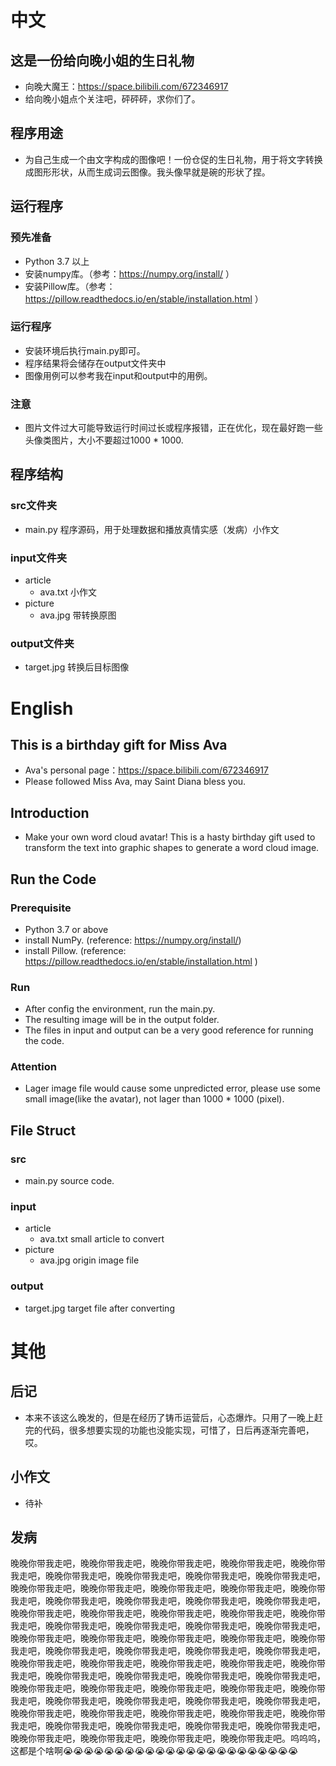 # 中文
## 这是一份给向晚小姐的生日礼物
* 向晚大魔王：https://space.bilibili.com/672346917
* 给向晚小姐点个关注吧，砰砰砰，求你们了。
## 程序用途
* 为自己生成一个由文字构成的图像吧！一份仓促的生日礼物，用于将文字转换成图形形状，从而生成词云图像。我头像早就是碗的形状了捏。
## 运行程序
### 预先准备
* Python 3.7 以上
* 安装numpy库。（参考：https://numpy.org/install/ ）
* 安装Pillow库。（参考：https://pillow.readthedocs.io/en/stable/installation.html ）
### 运行程序
* 安装环境后执行main.py即可。
* 程序结果将会储存在output文件夹中
* 图像用例可以参考我在input和output中的用例。
### 注意
* 图片文件过大可能导致运行时间过长或程序报错，正在优化，现在最好跑一些头像类图片，大小不要超过1000 * 1000.
## 程序结构
### src文件夹
* main.py 程序源码，用于处理数据和播放真情实感（发病）小作文
### input文件夹
* article
  * ava.txt 小作文
* picture
  * ava.jpg 带转换原图
### output文件夹
* target.jpg 转换后目标图像


# English
## This is a birthday gift for Miss Ava
* Ava's personal page：https://space.bilibili.com/672346917
* Please followed Miss Ava, may Saint Diana bless you.
## Introduction
* Make your own word cloud avatar! This is a hasty birthday gift used to transform the text into graphic shapes to generate a word cloud image.
## Run the Code
### Prerequisite 
* Python 3.7 or above
* install NumPy. (reference: https://numpy.org/install/)
* install Pillow. (reference: https://pillow.readthedocs.io/en/stable/installation.html )
### Run
* After config the environment, run the main.py.
* The resulting image will be in the output folder.
* The files in input and output can be a very good reference for running the code.
### Attention
* Lager image file would cause some unpredicted error, please use some small image(like the avatar), not lager than 1000  * 1000 (pixel).
## File Struct
### src
* main.py source code.
### input
* article
  * ava.txt small article to convert
* picture
  * ava.jpg origin image file
### output
* target.jpg target file after converting

# 其他
## 后记
* 本来不该这么晚发的，但是在经历了铸币运营后，心态爆炸。只用了一晚上赶完的代码，很多想要实现的功能也没能实现，可惜了，日后再逐渐完善吧，哎。
## 小作文
* 待补
## 发病
晚晚你带我走吧，晚晚你带我走吧，晚晚你带我走吧，晚晚你带我走吧，晚晚你带我走吧，晚晚你带我走吧，晚晚你带我走吧，晚晚你带我走吧，晚晚你带我走吧，晚晚你带我走吧，晚晚你带我走吧，晚晚你带我走吧，晚晚你带我走吧，晚晚你带我走吧，晚晚你带我走吧，晚晚你带我走吧，晚晚你带我走吧，晚晚你带我走吧，晚晚你带我走吧，晚晚你带我走吧，晚晚你带我走吧，晚晚你带我走吧，晚晚你带我走吧，晚晚你带我走吧，晚晚你带我走吧，晚晚你带我走吧，晚晚你带我走吧，晚晚你带我走吧，晚晚你带我走吧，晚晚你带我走吧，晚晚你带我走吧，晚晚你带我走吧，晚晚你带我走吧，晚晚你带我走吧，晚晚你带我走吧，晚晚你带我走吧，晚晚你带我走吧，晚晚你带我走吧，晚晚你带我走吧，晚晚你带我走吧，晚晚你带我走吧，晚晚你带我走吧，晚晚你带我走吧，晚晚你带我走吧，晚晚你带我走吧，晚晚你带我走吧，晚晚你带我走吧，晚晚你带我走吧，晚晚你带我走吧，晚晚你带我走吧，晚晚你带我走吧，晚晚你带我走吧，晚晚你带我走吧，晚晚你带我走吧，晚晚你带我走吧，晚晚你带我走吧，晚晚你带我走吧，晚晚你带我走吧，晚晚你带我走吧，晚晚你带我走吧，晚晚你带我走吧，晚晚你带我走吧，晚晚你带我走吧，晚晚你带我走吧，晚晚你带我走吧，晚晚你带我走吧，晚晚你带我走吧。呜呜呜，这都是个啥啊😭😭😭😭😭😭😭😭😭😭😭😭😭😭😭😭😭😭😭😭😭😭😭
